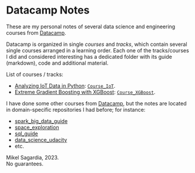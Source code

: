 # Datacamp Notes

These are my personal notes of several data science and engineering courses from [Datacamp](https://www.datacamp.com).

Datacamp is organized in single *courses* and *tracks*, which contain several single courses arranged in a learning order. Each one of the tracks/courses I did and considered interesting has a dedicated folder with its guide (markdown), code and additional material.

List of courses / tracks:

- [Analyzing IoT Data in Python](https://app.datacamp.com/learn/courses/analyzing-iot-data-in-python): [`Course_IoT`](Course_IoT).
- [Extreme Gradient Boosting with XGBoost](https://app.datacamp.com/learn/courses/extreme-gradient-boosting-with-xgboost): [`Course_XGBoost`](Course_XGBoost).
<!--
- [Data Engineer with Python](https://app.datacamp.com/learn/career-tracks/data-engineer-with-python): [`Track_DataEngineer`](Track_DataEngineer).
-->

I have done some other courses from [Datacamp](https://www.datacamp.com), but the notes are located in domain-specific repositories I had before; for instance:

- [spark_big_data_guide](https://github.com/mxagar/spark_big_data_guide)
- [space_exploration](https://github.com/mxagar/space_exploration)
- [sql_guide](https://github.com/mxagar/sql_guide)
- [data_science_udacity](https://github.com/mxagar/data_science_udacity)
- etc.

Mikel Sagardia, 2023.  
No guarantees.
